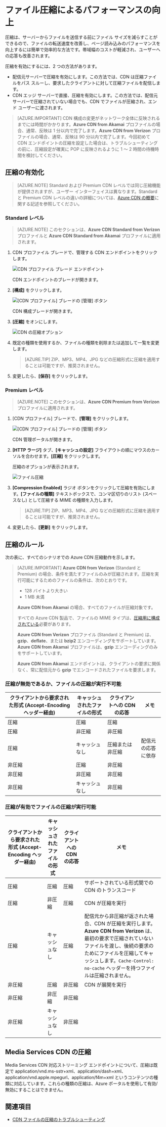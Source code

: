 <properties
	pageTitle="CDN - ファイル圧縮によるパフォーマンスの向上"
	description="ファイルを圧縮して、ファイル転送速度とページ読み込みパフォーマンスを向上させることができます。"
	services="cdn"
	documentationCenter=".NET"
	authors="camsoper"
	manager="erikre"
	editor=""/>

<tags
	ms.service="cdn"
	ms.workload="tbd"
	ms.tgt_pltfrm="na"
	ms.devlang="na"
	ms.topic="article"
	ms.date="07/06/2016"
	ms.author="casoper"/>

# ファイル圧縮によるパフォーマンスの向上

圧縮は、サーバーからファイルを送信する前にファイル サイズを減らすことができるので、ファイルの転送速度を改善し、ページ読み込みのパフォーマンスを向上するには簡単で効率的な方法です。帯域幅のコストが軽減され、ユーザーへの応答も改善されます。

圧縮を有効にするには、2 つの方法があります。

- 配信元サーバーで圧縮を有効にします。この方法では、CDN は圧縮ファイルをパス スルーし、要求したクライアントに対して圧縮ファイルを配信します。
- CDN エッジ サーバーで直接、圧縮を有効にします。この方法では、配信元サーバーで圧縮されていない場合でも、CDN でファイルが圧縮され、エンド ユーザーに渡されます。

> [AZURE.IMPORTANT] CDN 構成の変更がネットワーク全体に反映されるまでには時間がかかります。<b>Azure CDN from Akamai</b> プロファイルの場合、通常、反映は 1 分以内で完了します。<b>Azure CDN from Verizon</b> プロファイルの場合、通常、反映は 90 分以内で完了します。今回初めて CDN エンドポイントの圧縮を設定した場合は、トラブルシューティングの前に、圧縮設定が確実に POP に反映されるように 1 ～ 2 時間の待機時間を検討してください。

## 圧縮の有効化

> [AZURE.NOTE] Standard および Premium CDN レベルでは同じ圧縮機能が提供されますが、ユーザー インターフェイスは異なります。Standard と Premium CDN レベルの違いの詳細については、[Azure CDN の概要](cdn-overview.md)に関する記述を参照してください。

### Standard レベル

> [AZURE.NOTE] このセクションは、**Azure CDN Standard from Verizon** プロファイルと **Azure CDN Standard from Akamai** プロファイルに適用されます。

1. CDN プロファイル ブレードで、管理する CDN エンドポイントをクリックします。

	![CDN プロファイル ブレード エンドポイント](./media/cdn-file-compression/cdn-endpoints.png)

	CDN エンドポイントのブレードが開きます。

2. **[構成]** をクリックします。

	![[CDN プロファイル] ブレードの [管理] ボタン](./media/cdn-file-compression/cdn-config-btn.png)

	CDN 構成ブレードが開きます。

3. **[圧縮]** をオンにします。

	![CDN の圧縮オプション](./media/cdn-file-compression/cdn-compress-standard.png)

4. 既定の種類を使用するか、ファイルの種類を削除または追加して一覧を変更します。
	
	> [AZURE.TIP] ZIP、MP3、MP4、JPG などの圧縮形式に圧縮を適用することは可能ですが、推奨されません。
	
5. 変更したら、**[保存]** をクリックします。

### Premium レベル

> [AZURE.NOTE] このセクションは、**Azure CDN Premium from Verizon** プロファイルに適用されます。

1. [CDN プロファイル] ブレードで、**[管理]** をクリックします。

	![[CDN プロファイル] ブレードの [管理] ボタン](./media/cdn-file-compression/cdn-manage-btn.png)

	CDN 管理ポータルが開きます。

2. **[HTTP ラージ]** タブ、**[キャッシュの設定]** フライアウトの順にマウスのカーソルを合わせます。**[圧縮]** をクリックします。

	圧縮のオプションが表示されます。

	![ファイル圧縮](./media/cdn-file-compression/cdn-compress-files.png)

3. **[Compression Enabled]** ラジオ ボタンをクリックして圧縮を有効にします。**[ファイルの種類]** テキストボックスで、コンマ区切りのリスト (スペースなし) として圧縮する MIME の種類を入力します。
		
	> [AZURE.TIP] ZIP、MP3、MP4、JPG などの圧縮形式に圧縮を適用することは可能ですが、推奨されません。

4. 変更したら、**[更新]** をクリックします。


## 圧縮のルール

次の表に、すべてのシナリオでの Azure CDN 圧縮動作を示します。

> [AZURE.IMPORTANT] **Azure CDN from Verizon** (Standard と Premium) の場合、条件を満たすファイルのみが圧縮されます。圧縮を実行可能にするためのファイルの条件は、次のとおりです。
>
> - 128 バイトより大きい
> - 1 MB 未満
> 
> **Azure CDN from Akamai** の場合、すべてのファイルが圧縮対象です。
>
> すべての Azure CDN 製品で、ファイルの MIME タイプは、[圧縮用に構成されている](#enabling-compression)必要があります。
>
> **Azure CDN from Verizon** プロファイル (Standard と Premium) は、**gzip**、**deflate**、または **bzip2** エンコーディングをサポートしています。**Azure CDN from Akamai** プロファイルは、**gzip** エンコーディングのみをサポートしています。
>
> **Azure CDN from Akamai** エンドポイントは、クライアントの要求に関係なく、常に配信元から **gzip** でエンコードされたファイルを要求します。

### 圧縮が無効であるか、ファイルの圧縮が実行不可能

|クライアントから要求された形式 (Accept-Encoding ヘッダー経由)|キャッシュされたファイルの形式|クライアントへの CDN の応答|メモ|
|----------------|-----------|------------|-----|
|圧縮|圧縮|圧縮| |
|圧縮|非圧縮|非圧縮| |	
|圧縮|キャッシュなし|圧縮または非圧縮|配信元の応答に依存|
|非圧縮|圧縮|非圧縮| |
|非圧縮|非圧縮|非圧縮| |	
|非圧縮|キャッシュなし|非圧縮| |

### 圧縮が有効でファイルの圧縮が実行可能

|クライアントから要求された形式 (Accept-Encoding ヘッダー経由)|キャッシュされたファイルの形式|クライアントへの CDN の応答|メモ|
|----------------|-----------|------------|-----|
|圧縮|圧縮|圧縮|サポートされている形式間での CDN のトランスコード|
|圧縮|非圧縮|圧縮|CDN が圧縮を実行|
|圧縮|キャッシュなし|圧縮|配信元から非圧縮が返された場合、CDN が圧縮を実行します。**Azure CDN from Verizon** は、最初の要求で圧縮されていないファイルを渡し、後続の要求のためにファイルを圧縮してキャッシュします。`Cache-Control: no-cache` ヘッダーを持つファイルは圧縮されません。 
|非圧縮|圧縮|非圧縮|CDN が展開を実行|
|非圧縮|非圧縮|非圧縮| |	
|非圧縮|キャッシュなし|非圧縮| |

## Media Services CDN の圧縮

Media Services CDN 対応ストリーミング エンドポイントについて、圧縮は既定で application/vnd.ms-sstr+xml、application/dash+xml、application/vnd.apple.mpegurl、application/f4m+xml というコンテンツの種類に対応しています。これらの種類の圧縮は、Azure ポータルを使用して有効/無効にすることはできません。

## 関連項目
- [CDN ファイルの圧縮のトラブルシューティング](cdn-troubleshoot-compression.md)

<!---HONumber=AcomDC_0713_2016-->